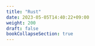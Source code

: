 ```yaml
---
title: "Rust"
date: 2023-05-05T14:40:22+09:00
weight: 200
draft: false
bookCollapseSection: true
---
```


